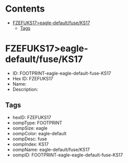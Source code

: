 



Contents
========

* [FZEFUKS17>eagle-default/fuse/KS17](#fzefuks17eagle-defaultfuseks17)
	* [Tags](#tags)

# FZEFUKS17>eagle-default/fuse/KS17

- ID: FOOTPRINT-eagle-eagle-default-fuse-KS17
- Hex ID: FZEFUKS17
- Name: 
- Description: 

## Tags

- hexID: FZEFUKS17
- oompType: FOOTPRINT
- oompSize: eagle
- oompColor: eagle-default
- oompDesc: fuse
- oompIndex: KS17
- oompName: eagle-default/fuse/KS17
- oompID: FOOTPRINT-eagle-eagle-default-fuse-KS17
